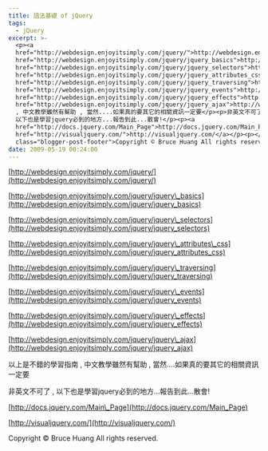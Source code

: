 ```yaml
---
title: 語法基礎 of jQuery
tags:
  - jQuery
excerpt: >-
  <p><a
  href="http://webdesign.enjoyitsimply.com/jquery/">http://webdesign.enjoyitsimply.com/jquery/</a></p><p><a
  href="http://webdesign.enjoyitsimply.com/jquery/jquery_basics">http://webdesign.enjoyitsimply.com/jquery/jquery_basics</a></p><p><a
  href="http://webdesign.enjoyitsimply.com/jquery/jquery_selectors">http://webdesign.enjoyitsimply.com/jquery/jquery_selectors</a></p><p><a
  href="http://webdesign.enjoyitsimply.com/jquery/jquery_attributes_css">http://webdesign.enjoyitsimply.com/jquery/jquery_attributes_css</a></p><p><a
  href="http://webdesign.enjoyitsimply.com/jquery/jquery_traversing">http://webdesign.enjoyitsimply.com/jquery/jquery_traversing</a></p><p><a
  href="http://webdesign.enjoyitsimply.com/jquery/jquery_events">http://webdesign.enjoyitsimply.com/jquery/jquery_events</a></p><p><a
  href="http://webdesign.enjoyitsimply.com/jquery/jquery_effects">http://webdesign.enjoyitsimply.com/jquery/jquery_effects</a></p><p><a
  href="http://webdesign.enjoyitsimply.com/jquery/jquery_ajax">http://webdesign.enjoyitsimply.com/jquery/jquery_ajax</a></p><p>以上是不錯的學習指南
  , 中文教學雖然有幫助 , 當然....如果真的要其它的相關資訊一定要</p><p>非英文不可了 ,
  以下也是學習jquery必到的地方...報告到此...散會!</p><p><a
  href="http://docs.jquery.com/Main_Page">http://docs.jquery.com/Main_Page</a></p><p><a
  href="http://visualjquery.com/">http://visualjquery.com/</a></p><p></p><p></p><div
  class="blogger-post-footer">Copyright © Bruce Huang All rights reserved.</div>
date: 2009-05-19 00:24:00
---
```


[http://webdesign.enjoyitsimply.com/jquery/](http://webdesign.enjoyitsimply.com/jquery/)

[http://webdesign.enjoyitsimply.com/jquery/jquery\_basics](http://webdesign.enjoyitsimply.com/jquery/jquery_basics)

[http://webdesign.enjoyitsimply.com/jquery/jquery\_selectors](http://webdesign.enjoyitsimply.com/jquery/jquery_selectors)

[http://webdesign.enjoyitsimply.com/jquery/jquery\_attributes\_css](http://webdesign.enjoyitsimply.com/jquery/jquery_attributes_css)

[http://webdesign.enjoyitsimply.com/jquery/jquery\_traversing](http://webdesign.enjoyitsimply.com/jquery/jquery_traversing)

[http://webdesign.enjoyitsimply.com/jquery/jquery\_events](http://webdesign.enjoyitsimply.com/jquery/jquery_events)

[http://webdesign.enjoyitsimply.com/jquery/jquery\_effects](http://webdesign.enjoyitsimply.com/jquery/jquery_effects)

[http://webdesign.enjoyitsimply.com/jquery/jquery\_ajax](http://webdesign.enjoyitsimply.com/jquery/jquery_ajax)

以上是不錯的學習指南 , 中文教學雖然有幫助 , 當然....如果真的要其它的相關資訊一定要

非英文不可了 , 以下也是學習jquery必到的地方...報告到此...散會!

[http://docs.jquery.com/Main\_Page](http://docs.jquery.com/Main_Page)

[http://visualjquery.com/](http://visualjquery.com/)

Copyright © Bruce Huang All rights reserved.
<!-- more -->
